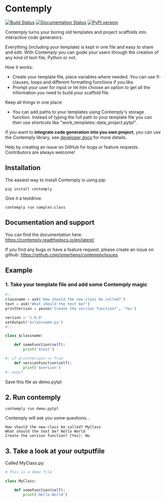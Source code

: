 # Contemply

[![Build Status](https://travis-ci.org/smertiens/contemply.svg?branch=master)](https://travis-ci.org/smertiens/contemply)
[![Documentation Status](https://readthedocs.org/projects/contemply/badge/?version=latest)](https://contemply.readthedocs.io/en/latest/?badge=latest)
[![PyPI version](https://badge.fury.io/py/contemply.svg)](https://badge.fury.io/py/contemply)

Contemply turns your boring old templates and project scaffolds into interactive code generators. 

Everything (including your template) is kept in one file and easy to share and edit. With Contemply you can guide 
your users through the creation of any kind of text-file, Python or not.

How it works:

* Create your template file, place variables where needed. You can use if-clauses, loops and different formatting
functions if you like.
* Prompt your user for input or let him choose an option to get all the information you need to build your 
scaffold file.

Keep all things in one place:

* You can add paths to your templates using Contemply's storage function. Instead of typing the full path to your
template file you can then use shortcuts like "work_templates::data_project.pytpl". 

If you want to **integrate code generation into you own project**, you can use the Contemply library,
see [developer docs](https://contemply.readthedocs.io/en/develop/developer.html) for more details.

Help by creating an issue on GitHub for bugs or feature requests.  Contributors are always welcome! 

## Installation

The easiest way to install Contemply is using pip:

````
pip install contemply
````

Give it a testdrive:

````
contemply run samples:class
````

## Documentation and support

You can find the documentation here: https://contemply.readthedocs.io/en/latest/

If you find any bugs or have a feature request, please create an issue on github: https://github.com/smertiens/contemply/issues

## Example

### 1. Take your template file and add some Contemply magic

````python
#::
classname = ask('How should the new class be called?')
text = ask('What should the text be?')
printVersion = yesno('Create the version function?', 'Yes')

version = '1.0.0'
setOutput('$classname.py')
#::

class $classname:

    def someFunction(self):
        print('$text')

#: if printVersion == True
    def versionFunction(self):
        print('$version')
#: endif
````

Save this file as demo.pytpl

## 2. Run contemply

```
contemply run demo.pytpl
```

Contemply will ask you some questions...


```
How should the new class be called? MyClass
What should the text be? Hello World
Create the version function? [Yes]: No
```

## 3. Take a look at your outputfile

Called MyClass.py:

````python
# This is a demo file

class MyClass:

    def someFunction(self):
        print('Hello World')
````


